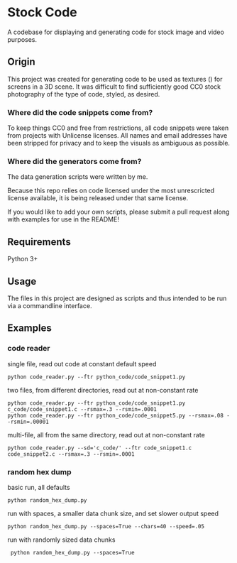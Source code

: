# Stock Code
A codebase for displaying and generating code for stock image and video purposes.

## Origin
This project was created for generating code to be used as textures () for screens in a 3D scene. 
It was difficult to find sufficiently good CC0 stock photography of the type of code, styled, as desired.

### Where did the code snippets come from?
To keep things CC0 and free from restrictions, all code snippets were taken from projects with Unlicense licenses.
All names and email addresses have been stripped for privacy and to keep the visuals as ambiguous as possible.

### Where did the generators come from?
The data generation scripts were written by me.

Because this repo relies on code licensed under the most unrescricted license available, it is being released under that same license.

If you would like to add your own scripts, please submit a pull request along with examples for use in the README!

## Requirements
Python 3+

## Usage
The files in this project are designed as scripts and thus intended to be run via a commandline interface.

## Examples

### code reader
single file, read out code at constant default speed

    python code_reader.py --ftr python_code/code_snippet1.py

two files, from different directories, read out at non-constant rate

    python code_reader.py --ftr python_code/code_snippet1.py c_code/code_snippet1.c --rsmax=.3 --rsmin=.0001 
    python code_reader.py --ftr python_code/code_snippet5.py --rsmax=.08 --rsmin=.00001 
multi-file, all from the same directory, read out at non-constant rate

    python code_reader.py --sd='c_code/' --ftr code_snippet1.c code_snippet2.c --rsmax=.3 --rsmin=.0001

### random hex dump
basic run, all defaults

    python random_hex_dump.py 
    
run with spaces, a smaller data chunk size, and set slower output speed

    python random_hex_dump.py --spaces=True --chars=40 --speed=.05
    
run with randomly sized data chunks

     python random_hex_dump.py --spaces=True